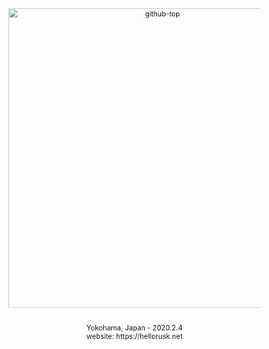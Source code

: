 <div align="center">
  <br>
  <br>
  <img src="https://user-images.githubusercontent.com/36184621/87118472-76baa000-c2b6-11ea-89d7-2fbb4dc4730a.jpg" alt="github-top" title="github-top" width="600px">
  <br>
  <br>
  <p>Yokohama, Japan - 2020.2.4<br>website: https://hellorusk.net</p>
</div>
